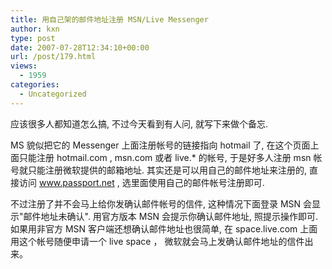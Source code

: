 ```yaml
---
title: 用自己架的邮件地址注册 MSN/Live Messenger
author: kxn
type: post
date: 2007-07-28T12:34:10+00:00
url: /post/179.html
views:
  - 1959
categories:
  - Uncategorized
---
```


应该很多人都知道怎么搞, 不过今天看到有人问, 就写下来做个备忘.

MS 貌似把它的 Messenger 上面注册帐号的链接指向 hotmail 了, 在这个页面上面只能注册 hotmail.com , msn.com 或者 live.\* 的帐号, 于是好多人注册 msn 帐号就只能注册微软提供的邮箱地址. 其实还是可以用自己的邮件地址来注册的, 直接访问 www.passport.net , 选里面使用自己的邮件帐号注册即可.

不过注册了并不会马上给你发确认邮件帐号的信件, 这种情况下面登录 MSN 会显示"邮件地址未确认". 用官方版本 MSN 会提示你确认邮件地址, 照提示操作即可. 如果用非官方 MSN 客户端还想确认邮件地址也很简单, 在 space.live.com 上面用这个帐号随便申请一个 live space ， 微软就会马上发确认邮件地址的信件出来。
